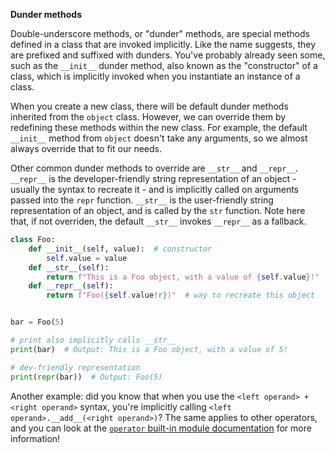 **Dunder methods**

Double-underscore methods, or "dunder" methods, are special methods defined in a class that are invoked implicitly. Like the name suggests, they are prefixed and suffixed with dunders. You've probably already seen some, such as the `__init__` dunder method, also known as the "constructor" of a class, which is implicitly invoked when you instantiate an instance of a class.

When you create a new class, there will be default dunder methods inherited from the `object` class. However, we can override them by redefining these methods within the new class. For example, the default `__init__` method from `object` doesn't take any arguments, so we almost always override that to fit our needs.

Other common dunder methods to override are `__str__` and `__repr__`. `__repr__` is the developer-friendly string representation of an object - usually the syntax to recreate it - and is implicitly called on arguments passed into the `repr` function. `__str__` is the user-friendly string representation of an object, and is called by the `str` function. Note here that, if not overriden, the default `__str__` invokes `__repr__` as a fallback.

```py
class Foo:
    def __init__(self, value):  # constructor
        self.value = value
    def __str__(self):
        return f"This is a Foo object, with a value of {self.value}!"  # string representation
    def __repr__(self):
        return f"Foo({self.value!r})"  # way to recreate this object


bar = Foo(5)

# print also implicitly calls __str__
print(bar)  # Output: This is a Foo object, with a value of 5!

# dev-friendly representation
print(repr(bar))  # Output: Foo(5)
```

Another example: did you know that when you use the `<left operand> + <right operand>` syntax, you're implicitly calling `<left operand>.__add__(<right operand>)`? The same applies to other operators, and you can look at the [`operator` built-in module documentation](https://docs.python.org/3/library/operator.html) for more information!
